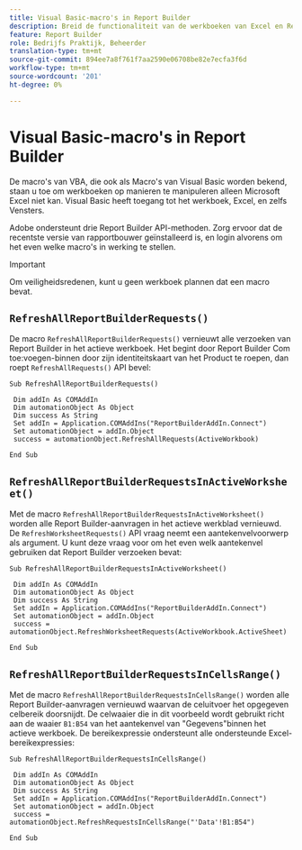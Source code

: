 ```yaml
---
title: Visual Basic-macro's in Report Builder
description: Breid de functionaliteit van de werkboeken van Excel en Report Builder uit gebruikend VBA.
feature: Report Builder
role: Bedrijfs Praktijk, Beheerder
translation-type: tm+mt
source-git-commit: 894ee7a8f761f7aa2590e06708be82e7ecfa3f6d
workflow-type: tm+mt
source-wordcount: '201'
ht-degree: 0%

---
```



# Visual Basic-macro&#39;s in Report Builder

De macro&#39;s van VBA, die ook als Macro&#39;s van Visual Basic worden bekend, staan u toe om werkboeken op manieren te manipuleren alleen Microsoft Excel niet kan. Visual Basic heeft toegang tot het werkboek, Excel, en zelfs Vensters.

Adobe ondersteunt drie Report Builder API-methoden. Zorg ervoor dat de recentste versie van rapportbouwer geïnstalleerd is, en login alvorens om het even welke macro&#39;s in werking te stellen.

>[!IMPORTANT]
>
>Om veiligheidsredenen, kunt u geen werkboek plannen dat een macro bevat.

## `RefreshAllReportBuilderRequests()`

De macro `RefreshAllReportBuilderRequests()` vernieuwt alle verzoeken van Report Builder in het actieve werkboek. Het begint door Report Builder Com toe:voegen-binnen door zijn identiteitskaart van het Product te roepen, dan roept `RefreshAllRequests()` API bevel:

```vba
Sub RefreshAllReportBuilderRequests()
 
 Dim addIn As COMAddIn
 Dim automationObject As Object
 Dim success As String
 Set addIn = Application.COMAddIns("ReportBuilderAddIn.Connect")
 Set automationObject = addIn.Object
 success = automationObject.RefreshAllRequests(ActiveWorkbook)
 
End Sub
```

## `RefreshAllReportBuilderRequestsInActiveWorksheet()`

Met de macro `RefreshAllReportBuilderRequestsInActiveWorksheet()` worden alle Report Builder-aanvragen in het actieve werkblad vernieuwd. De `RefreshWorksheetRequests()` API vraag neemt een aantekenvelvoorwerp als argument. U kunt deze vraag voor om het even welk aantekenvel gebruiken dat Report Builder verzoeken bevat:

```vba
Sub RefreshAllReportBuilderRequestsInActiveWorksheet()
 
 Dim addIn As COMAddIn
 Dim automationObject As Object
 Dim success As String
 Set addIn = Application.COMAddIns("ReportBuilderAddIn.Connect")
 Set automationObject = addIn.Object
 success = automationObject.RefreshWorksheetRequests(ActiveWorkbook.ActiveSheet)
 
End Sub
```

## `RefreshAllReportBuilderRequestsInCellsRange()`

Met de macro `RefreshAllReportBuilderRequestsInCellsRange()` worden alle Report Builder-aanvragen vernieuwd waarvan de celuitvoer het opgegeven celbereik doorsnijdt. De celwaaier die in dit voorbeeld wordt gebruikt richt aan de waaier `B1:B54` van het aantekenvel van &quot;Gegevens&quot;binnen het actieve werkboek. De bereikexpressie ondersteunt alle ondersteunde Excel-bereikexpressies:

```vba
Sub RefreshAllReportBuilderRequestsInCellsRange()
 
 Dim addIn As COMAddIn
 Dim automationObject As Object
 Dim success As String
 Set addIn = Application.COMAddIns("ReportBuilderAddIn.Connect")
 Set automationObject = addIn.Object
 success = automationObject.RefreshRequestsInCellsRange("'Data'!B1:B54")
  
End Sub
```

